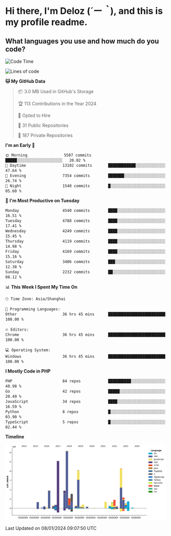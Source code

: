 # **Hi there, I'm Deloz (*´ー｀*), and this is my profile readme.**

## **What languages you use and how much do you code?**

<!--START_SECTION:waka-->
![Code Time](http://img.shields.io/badge/Code%20Time-3%2C137%20hrs%206%20mins-blue)

![Lines of code](https://img.shields.io/badge/From%20Hello%20World%20I%27ve%20Written-33.8%20million%20lines%20of%20code-blue)

**🐱 My GitHub Data** 

> 📦 3.0 MB Used in GitHub's Storage 
 > 
> 🏆 113 Contributions in the Year 2024
 > 
> 💼 Opted to Hire
 > 
> 📜 31 Public Repositories 
 > 
> 🔑 187 Private Repositories 
 > 
**I'm an Early 🐤** 

```text
🌞 Morning                5507 commits        █████░░░░░░░░░░░░░░░░░░░░   20.02 % 
🌆 Daytime                13102 commits       ████████████░░░░░░░░░░░░░   47.64 % 
🌃 Evening                7354 commits        ███████░░░░░░░░░░░░░░░░░░   26.74 % 
🌙 Night                  1540 commits        █░░░░░░░░░░░░░░░░░░░░░░░░   05.60 % 
```
📅 **I'm Most Productive on Tuesday** 

```text
Monday                   4540 commits        ████░░░░░░░░░░░░░░░░░░░░░   16.51 % 
Tuesday                  4788 commits        ████░░░░░░░░░░░░░░░░░░░░░   17.41 % 
Wednesday                4249 commits        ████░░░░░░░░░░░░░░░░░░░░░   15.45 % 
Thursday                 4119 commits        ████░░░░░░░░░░░░░░░░░░░░░   14.98 % 
Friday                   4169 commits        ████░░░░░░░░░░░░░░░░░░░░░   15.16 % 
Saturday                 3406 commits        ███░░░░░░░░░░░░░░░░░░░░░░   12.38 % 
Sunday                   2232 commits        ██░░░░░░░░░░░░░░░░░░░░░░░   08.12 % 
```


📊 **This Week I Spent My Time On** 

```text
🕑︎ Time Zone: Asia/Shanghai

💬 Programming Languages: 
Other                    36 hrs 45 mins      █████████████████████████   100.00 % 

🔥 Editors: 
Chrome                   36 hrs 45 mins      █████████████████████████   100.00 % 

💻 Operating System: 
Windows                  36 hrs 45 mins      █████████████████████████   100.00 % 
```

**I Mostly Code in PHP** 

```text
PHP                      84 repos            ██████████░░░░░░░░░░░░░░░   40.98 % 
Go                       42 repos            █████░░░░░░░░░░░░░░░░░░░░   20.49 % 
JavaScript               34 repos            ████░░░░░░░░░░░░░░░░░░░░░   16.59 % 
Python                   8 repos             █░░░░░░░░░░░░░░░░░░░░░░░░   03.90 % 
TypeScript               5 repos             █░░░░░░░░░░░░░░░░░░░░░░░░   02.44 % 
```



**Timeline**

![Lines of Code chart](https://raw.githubusercontent.com/deloz/deloz/main/assets/bar_graph.png)


 Last Updated on 08/01/2024 09:07:50 UTC
<!--END_SECTION:waka-->

